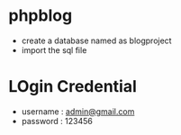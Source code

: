 # phpblog

- create a database named as blogproject
- import the sql file 

# LOgin Credential 

  - username : admin@gmail.com
  - password : 123456
